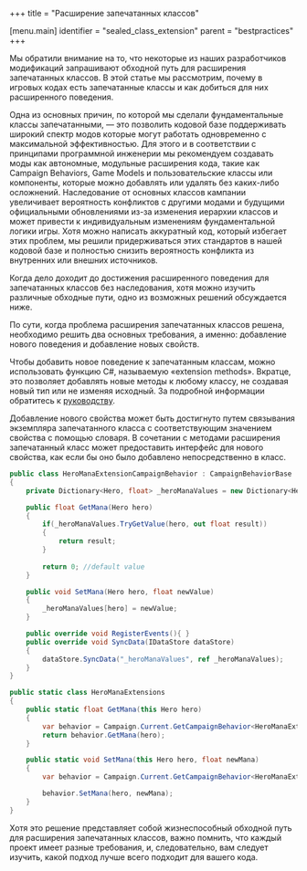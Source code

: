 +++
title = "Расширение запечатанных классов"

[menu.main]
identifier = "sealed_class_extension"
parent = "bestpractices"
+++


Мы обратили внимание на то, что некоторые из наших разработчиков модификаций запрашивают обходной путь для расширения запечатанных классов. В этой статье мы рассмотрим, почему в игровых кодах есть запечатанные классы и как добиться для них расширенного поведения.

Одна из основных причин, по которой мы сделали фундаментальные классы запечатанными, — это позволить кодовой базе поддерживать широкий спектр модов которые могут работать одновременно с максимальной эффективностью. Для этого и в соответствии с принципами программной инженерии мы рекомендуем создавать моды как автономные, модульные расширения кода, такие как Campaign Behaviors, Game Models и пользовательские классы или компоненты, которые можно добавлять или удалять без каких-либо осложнений. Наследование от основных классов кампании увеличивает вероятность конфликтов с другими модами и будущими официальными обновлениями из-за изменения иерархии классов и может привести к индивидуальным изменениям фундаментальной логики игры. Хотя можно написать аккуратный код, который избегает этих проблем, мы решили придерживаться этих стандартов в нашей кодовой базе и полностью снизить вероятность конфликта из внутренних или внешних источников.

Когда дело доходит до достижения расширенного поведения для запечатанных классов без наследования, хотя можно изучить различные обходные пути, одно из возможных решений обсуждается ниже.

По сути, когда проблема расширения запечатанных классов решена, необходимо решить два основных требования, а именно: добавление нового поведения и добавление новых свойств.

Чтобы добавить новое поведение к запечатанным классам, можно использовать функцию C#, называемую «extension methods». Вкратце, это позволяет добавлять новые методы к любому классу, не создавая новый тип или не изменяя исходный. За подробной информации обратитесь к [руководству](https://docs.microsoft.com/en-us/dotnet/csharp/programming-guide/classes-and-structs/extension-methods).

Добавление нового свойства может быть достигнуто путем связывания экземпляра запечатанного класса с соответствующим значением свойства с помощью словаря. В сочетании с методами расширения запечатанный класс может предоставить интерфейс для нового свойства, как если бы оно было добавлено непосредственно в класс.

```C#
public class HeroManaExtensionCampaignBehavior : CampaignBehaviorBase
{
    private Dictionary<Hero, float> _heroManaValues = new Dictionary<Hero, float>();

    public float GetMana(Hero hero)
    {
        if(_heroManaValues.TryGetValue(hero, out float result))
        {
            return result;
        }            
    
        return 0; //default value
    }

    public void SetMana(Hero hero, float newValue)
    {
        _heroManaValues[hero] = newValue;
    }

    public override void RegisterEvents(){ }        
    public override void SyncData(IDataStore dataStore)
    {
        dataStore.SyncData("_heroManaValues", ref _heroManaValues);
    }
}

public static class HeroManaExtensions
{         
    public static float GetMana(this Hero hero)
    {
        var behavior = Campaign.Current.GetCampaignBehavior<HeroManaExtensionCampaignBehavior >();
        return behavior.GetMana(hero);
    }

    public static void SetMana(this Hero hero, float newMana)
    {
        var behavior = Campaign.Current.GetCampaignBehavior<HeroManaExtensionCampaignBehavior >();

        behavior.SetMana(hero, newMana);
    }
}
```

Хотя это решение представляет собой жизнеспособный обходной путь для расширения запечатанных классов, важно помнить, что каждый проект имеет разные требования, и, следовательно, вам следует изучить, какой подход лучше всего подходит для вашего кода. 
